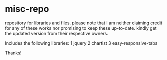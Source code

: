# misc-repo
repository for libraries and files.
please note that I am neither claiming credit for any of these works nor promising to keep these up-to-date.
kindly get the updated version from their respective owners.

Includes the following libraries:
1 jquery
2 chartist
3 easy-responsive-tabs

Thanks!
